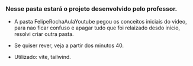 ### Nesse pasta estará o projeto desenvolvido pelo professor.

- A pasta FelipeRochaAulaYoutube pegou os conceitos iniciais do video, para nao ficar confuso e apagar tudo que foi relaizado desdo inicio, resolvi criar outra pasta.

- Se quiser rever, veja a partir dos minutos 40. 

- Utilizado: vite, tailwind.